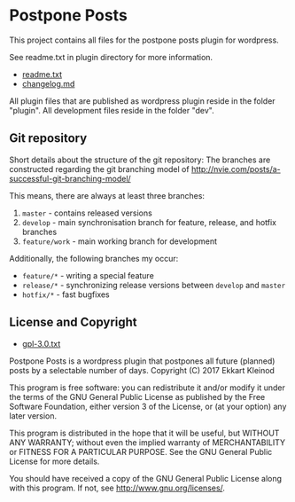 # Postpone Posts

This project contains all files for the postpone posts plugin for wordpress.

See readme.txt in plugin directory for more information.

- [readme.txt](postpone-posts/readme.txt)
- [changelog.md](changelog.md)

All plugin files that are published as wordpress plugin reside in the folder "plugin".
All development files reside in the folder "dev".

## Git repository

Short details about the structure of the git repository:
The branches are constructed regarding the git branching model of http://nvie.com/posts/a-successful-git-branching-model/

This means, there are always at least three branches:

1. `master` - contains released versions
2. `develop` - main synchronisation branch for feature, release, and hotfix branches
3. `feature/work` - main working branch for development

Additionally, the following branches my occur:

- `feature/*` - writing a special feature
- `release/*` - synchronizing release versions between `develop` and `master`
- `hotfix/*` - fast bugfixes

## License and Copyright

- [gpl-3.0.txt](plugin/gpl-3.0.txt)

Postpone Posts is a wordpress plugin that postpones all future (planned) posts by a selectable number of days.
Copyright (C) 2017 Ekkart Kleinod

This program is free software: you can redistribute it and/or modify
it under the terms of the GNU General Public License as published by
the Free Software Foundation, either version 3 of the License, or
(at your option) any later version.

This program is distributed in the hope that it will be useful,
but WITHOUT ANY WARRANTY; without even the implied warranty of
MERCHANTABILITY or FITNESS FOR A PARTICULAR PURPOSE.  See the
GNU General Public License for more details.

You should have received a copy of the GNU General Public License
along with this program.  If not, see <http://www.gnu.org/licenses/>.
